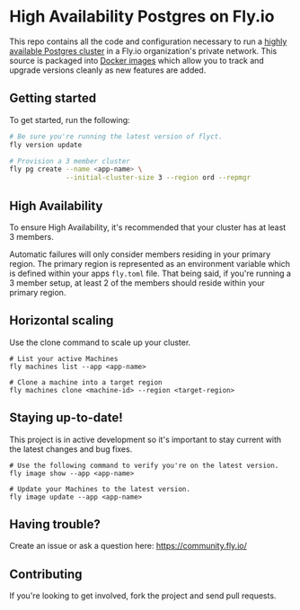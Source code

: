 
# High Availability Postgres on Fly.io
This repo contains all the code and configuration necessary to run a [highly available Postgres cluster](https://fly.io/docs/postgres/) in a Fly.io organization's private network. This source is packaged into [Docker images](https://hub.docker.com/r/flyio/postgres-flex/tags) which allow you to track and upgrade versions cleanly as new features are added.


## Getting started

To get started, run the following:
```bash
# Be sure you're running the latest version of flyct.
fly version update

# Provision a 3 member cluster
fly pg create --name <app-name> \
              --initial-cluster-size 3 --region ord --repmgr 
```

## High Availability
To ensure High Availability, it's recommended that your cluster has at least 3 members. 

Automatic failures will only consider members residing in your primary region.  The primary region is represented as an environment variable which is defined within your apps `fly.toml` file.  That being said, if you're running a 3 member setup, at least 2 of the members should reside within your primary region. 

## Horizontal scaling
Use the clone command to scale up your cluster.
```
# List your active Machines
fly machines list --app <app-name>

# Clone a machine into a target region
fly machines clone <machine-id> --region <target-region>
```

## Staying up-to-date!
This project is in active development so it's important to stay current with the latest changes and bug fixes. 

```
# Use the following command to verify you're on the latest version.
fly image show --app <app-name>

# Update your Machines to the latest version.
fly image update --app <app-name>

```

## Having trouble?
Create an issue or ask a question here: https://community.fly.io/

## Contributing
If you're looking to get involved, fork the project and send pull requests.

